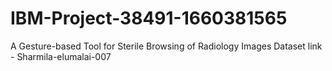 # IBM-Project-38491-1660381565
A Gesture-based Tool for Sterile Browsing of Radiology Images
Dataset link - Sharmila-elumalai-007
